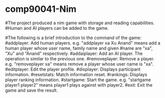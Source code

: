 # comp90041-Nim
#The project produced a nim game with storage and reading capabilities.
#Human and AI players can be added to the game.

#The following is a brief introduction to the command of the game:
#addplayer: Add human players. e.g. "addplayer xa Xu Anand" means add a human player whose user name, family name and given #name are "xa", "Xu" and "Anand" respectively.
#addaiplayer: Add an AI player. The operation is similar to the previous one.
#removeplayer: Remove a player. e.g. "removeplayer xa" means remove a player whose user name is "xa".
#editplayer: Edit the player profile.
#displayer: Displays participant information.
#resetstats: Match information reset.
#rankings: Displays player ranking information.
#startgame: Start the game. e.g. "startgame player1 player2" means player1 plays against with player2.
#exit: Exit the game and save the result.
